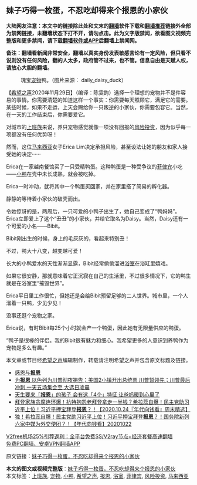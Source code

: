 <h2>妹子巧得一枚蛋，不忍吃却得来个报恩的小家伙</h2> <p class="notice"><b>大陆网友注意：本文中的链接除此处和文末的<a href="https://github.com/bannedbook/fanqiang" >翻墙</a>软件下载和<a href="https://github.com/killgcd/justmysocks/blob/master/README.md">翻墙推荐</a>链接外全部为禁网链接，未翻墙状态下打不开，请勿点击。此为文字版禁闻，欲看图文视频完整版和更多禁闻，请下载<a href="https://github.com/bannedbook/fanqiang">翻墙软件或APP</a>后翻墙上禁闻网。</p><p>备注：翻墙看新闻非常安全，翻墙以真实身份发表敏感言论有一定风险，但只看不说则没有任何风险，翻的人太多，政府管不过来，也不管。信息自由是天赋人权，请放心大胆的翻墙。</b></p>  <div class="entry"> <figure><figcaption>瑰宝<a href="https://www.bannedbook.org/bnews/tag/%e5%ae%a0%e7%89%a9/" class="st_tag internal_tag" rel="tag" title="标签 宠物 下的日志">宠物</a>鸭。（图片来源： daily_daisy_duck）</figcaption></figure> <p>【<span class='wp_keywordlink_affiliate'><a href="https://www.soundofhope.org" title="希望之声" target="_blank">希望之声</a></span>2020年11月29日】（编译：陈雯韵）选择一个理想的宠物并不是件容易的事情。你需要清楚的知道这样一个事实：你需要每天照顾它，满足它的需要。某些时候，如果不走运，上天会赐给你一只叛逆的小家伙，你需要包容它。当然，在一天的工作结束后，你需要爱它。</p> <p>对城市的<a href="https://www.bannedbook.org/bnews/tag/%e4%b8%8a%e7%8f%ad%e6%97%8f/" class="st_tag internal_tag" rel="tag" title="标签 上班族 下的日志">上班族</a>来说，养只宠物感觉就像一项没有回报的<a href="https://www.bannedbook.org/bnews/tag/%E9%A3%8E%E9%99%A9%E6%8A%95%E8%B5%84/" class="st_tag internal_tag" rel="tag" title="标签 风险投资 下的日志">风险投资</a>，因为似乎每一项都没有任何优势呀！</p> <p>然而，这位<a href="https://www.bannedbook.org/bnews/tag/%e9%a9%ac%e6%9d%a5%e8%a5%bf%e4%ba%9a/" class="st_tag internal_tag" rel="tag" title="标签 马来西亚 下的日志">马来西亚</a>女子Erica Lim决定承担风险，甚至设法让她的朋友和家人接受她的决定······</p> <p>Erica在一家越南餐馆买了一只受精鸭蛋。这种鸭蛋是一种受争议的<a href="https://www.bannedbook.org/bnews/tag/%e8%8f%b2%e5%be%8b%e5%ae%be/" class="st_tag internal_tag" rel="tag" title="标签 菲律宾 下的日志">菲律宾</a>小吃——<a href="https://www.bannedbook.org/bnews/tag/%E5%B0%8F%E9%B8%AD/" class="st_tag internal_tag" rel="tag" title="标签 小鸭 下的日志">小鸭</a>在壳中未长成熟，就会被吃掉。</p> <p>Erica一时冲动，就将其中一个鸭蛋买回家，并在家里搭了简易的孵化器。</p> <p></p> <p>静静的等待着小家伙的破壳而出。</p>  <p></p> <p>令她惊讶的是，两周后，一只可爱的小鸭子出生了，她自己变成了“鸭妈妈”。Erica立即爱上了这个“丑丑”的小家伙，并给它取名为Daisy。当然，Daisy还有一个可爱的小名——Bibit。</p> <p></p> <p>Bibit刚出生的时候，身上的毛灰灰的，看起来特别丑！</p> <p></p> <p>不过，鸭大十八变，越变越可爱！</p> <p></p>  <p></p> <p></p> <p></p> <p>长大的小鸭爱水的天性渐渐显露，Bibit经常偷偷溜进<a href="https://www.bannedbook.org/bnews/tag/%E6%B5%B4%E5%AE%A4/" class="st_tag internal_tag" rel="tag" title="标签 浴室 下的日志">浴室</a>在浴缸里嬉戏。</p> <p>如果它很安静，那就意味着它正沉寂在自己的生活里，不过很多情况下，它的鸭生就是在浴室里“摧毁世界”。</p> <p></p> <p>Erica平日里工作很忙，但她还是会给Bibit预留足够的二人世界。城市里，一个人溜着一只鸭，少见少见！</p>  <p>没事还逛个宠物之家。</p> <p></p> <p>Erica说，有时Bibit每25个小时就会产一个鸭蛋，因此她有无限量供应的鸭蛋。</p> <p></p> <p>“鸭子是很棒的伴侣。我的Bibit很有魅力和细心。我希望更多的人意识到养鸭作为宠物是多么有趣。”</p> <p></p> <p>本文章或节目经<a href="https://www.bannedbook.org/bnews/tag/%e5%b8%8c%e6%9c%9b%e4%b9%8b%e5%a3%b0/" class="st_tag internal_tag" rel="tag" title="标签 希望之声 下的日志">希望之声</a>编辑制作，转载请注明希望之声并包含原文标题及链接。</p>  <ul class='op-related-articles' title='相关阅读'> <li><a href='https://www.bannedbook.org/bnews/ssgc/20201120/1434281.html' target='_blank'>感恩与<b>报恩</b></a></li> <li><a href='https://www.bannedbook.org/bnews/bannedvideo/20201104/1425278.html' target='_blank'>为<b>报恩</b> 以色列为川普彻夜祷告；美国2小镇开出总统票 川普暂领先；川普最后冲刺 一天五场集会至 大选日凌晨</a></li> <li><a href='https://www.bannedbook.org/bnews/funmedia/20201028/1421542.html' target='_blank'>天生要来「<b>报恩</b>」的孩子 会有这「4个」特征 让爸妈暖到心里了</a></li> <li><a href='https://www.bannedbook.org/bnews/taiwannews/20201024/1419566.html' target='_blank'>拜登家族贪腐连环爆！杭特抱怨老拜登拿走一半钱？希拉蕊自爆！民主党助习近平上位！习近平押宝拜登<b>报恩</b>？！【2020.10.24『年代向钱看』周末精选】</a></li> <li><a href='https://www.bannedbook.org/bnews/taiwannews/20201022/1418499.html' target='_blank'>独！希拉蕊自爆！民主党助习近平上位！习近平押宝拜登<b>报恩</b>？！国务院新列六家中媒为外交使团？！【年代向钱看】20201022</a></li> </ul> <p class="texttj"> <a href="https://github.com/bannedbook/fanqiang/wiki/V2ray%E6%9C%BA%E5%9C%BA" target="_blank">V2free机场25%引荐返利：全平台免费SS/V2ray节点+经济套餐高速翻墙</a><br/> <a href="https://github.com/bannedbook/fanqiang/wiki/%E7%A6%81%E9%97%BB%E7%BD%91%E5%AE%89%E5%8D%93%E7%BF%BB%E5%A2%99%E6%96%B0%E9%97%BBAPP" target="_blank">免费PC翻墙、安卓VPN翻墙APP</a></p><p>原文链接：<a class="src_link"  href="https://www.soundofhope.org/post/276017" target="_blank">妹子巧得一枚蛋，不忍吃却得来个报恩的小家伙</a></p><a name='sharetosocial'></a>       <div><b>本文的图文或视频完整版</b>：<a href='https://www.bannedbook.org/bnews/comments/20201130/1439524.html'>妹子巧得一枚蛋，不忍吃却得来个报恩的小家伙</a></div>  </div><!--END ENTRY--> <div class="postfooter"> <div>本文标签：<a href="https://www.bannedbook.org/bnews/tag/%e4%b8%8a%e7%8f%ad%e6%97%8f/" rel="tag">上班族</a>, <a href="https://www.bannedbook.org/bnews/tag/%e5%ae%a0%e7%89%a9/" rel="tag">宠物</a>, <a href="https://www.bannedbook.org/bnews/tag/%E5%B0%8F%E9%B8%AD/" rel="tag">小鸭</a>, <a href="https://www.bannedbook.org/bnews/tag/%e5%b8%8c%e6%9c%9b%e4%b9%8b%e5%a3%b0/" rel="tag">希望之声</a>, <a href="https://www.bannedbook.org/bnews/tag/%E6%8A%A5%E6%81%A9/" rel="tag">报恩</a>, <a href="https://www.bannedbook.org/bnews/tag/%E6%B5%B4%E5%AE%A4/" rel="tag">浴室</a>, <a href="https://www.bannedbook.org/bnews/tag/%e8%8f%b2%e5%be%8b%e5%ae%be/" rel="tag">菲律宾</a>, <a href="https://www.bannedbook.org/bnews/tag/%E9%A3%8E%E9%99%A9%E6%8A%95%E8%B5%84/" rel="tag">风险投资</a>, <a href="https://www.bannedbook.org/bnews/tag/%e9%a9%ac%e6%9d%a5%e8%a5%bf%e4%ba%9a/" rel="tag">马来西亚</a></div>  </div><!--END POSTFOOTER--> 